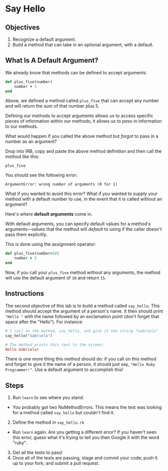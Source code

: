 # Say Hello

## Objectives

1. Recognize a default argument.
2. Build a method that can take in an optional argument, with a default.

## What Is A Default Argument?

We already know that methods can be defined to accept arguments:

```ruby
def plus_five(number)
	number + 5
end
```  

Above, we defined a method called `plus_five` that can accept any number and will return the sum of that number plus 5. 

Defining our methods to accept arguments allows us to access specific pieces of information within our methods; it allows us to *pass in* information to our methods. 

What would happen if you called the above method but *forgot* to pass in a number as an argument?

Drop into IRB, copy and paste the above method definition and then call the method like this: 

`plus_five`

You should see the following error:

`ArgumentError: wrong number of arguments (0 for 1)`

What if you wanted to avoid this error? What if you wanted to supply your method with a default number to use, in the event that it is called without an argument?

Here's where **default arguments** come in. 

With default arguments, you can specify default values for a method's arguments––values that the method will *default* to using if the caller doesn't pass them explicitly. 

This is done using the assignment operator:

```ruby
def plus_five(number=10)
	number + 5
end
```

Now, if you call your `plus_five` method without any arguments, the method will use the default argument of `10` and return 	`15`. 


## Instructions

The second objective of this lab is to build a method called `say_hello`. This method should accept the argument of a person's name. It then should print `"Hello "` with the name followed by an exclamation point (don't forget that space after the "Hello"). For instance:

```ruby
# I call on the method, say_hello, and give it the string "Gabriela" 
say_hello("Gabriela")

# The method prints this text to the screen:
Hello Gabriela!
```

There is one more thing this method should do: if you call on this method and forget to give it the name of a person, it should just say, `"Hello Ruby Programmer!"`. Use a default argument to accomplish this!

## Steps

1. Run `learn` to see where you stand. 
  * You probably got two NoMethodErrors. This means the test was looking for a method called `say_hello` but couldn't find it.
2. Define the method in `say_hello.rb`
  * Run `learn` again. Are you getting a different error? If you haven't seen this error, guess what it's trying to tell you then Google it with the word "ruby".
3. Get all the tests to pass!
4. Once all of the tests are passing, stage and commit your code; push it up to your fork; and submit a pull request.


